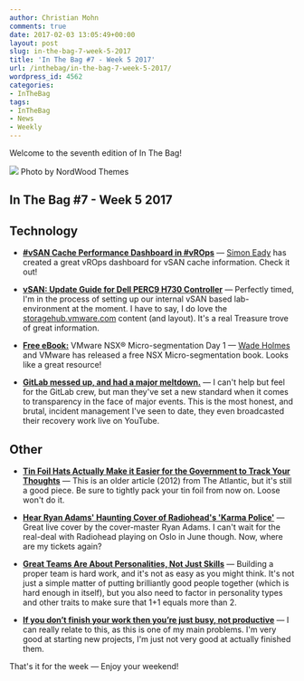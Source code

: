 ```yaml
---
author: Christian Mohn
comments: true
date: 2017-02-03 13:05:49+00:00
layout: post
slug: in-the-bag-7-week-5-2017
title: 'In The Bag #7 - Week 5 2017'
url: /inthebag/in-the-bag-7-week-5-2017/
wordpress_id: 4562
categories:
- InTheBag
tags:
- InTheBag
- News
- Weekly
---
```


Welcome to the seventh edition of In The Bag!

[![](/img/ezsm8xrjnx0-nordwood-themes-644x429.jpg)](https://unsplash.com/@nordwood) Photo by NordWood Themes

<!--more-->


## In The Bag #7 - Week 5 2017



## Technology

  * [**#vSAN Cache Performance Dashboard in #vROps**](http://www.definit.co.uk/2017/02/vsan-cache-performance-dashboard-in-vrops/) — 
[Simon Eady](https://twitter.com/simoneady) has created a great vROps dashboard for vSAN cache information. Check it out!


  * [**vSAN: Update Guide for Dell PERC9 H730 Controller**](https://storagehub.vmware.com/#!/vmware-vsan/update-guide-for-dell-perc9-h730-controller-2) — 
Perfectly timed, I'm in the process of setting up our internal vSAN based lab-environment at the moment. I have to say, I do love the [storagehub.vmware.com](https://storagehub.vmware.com) content (and layout). It's a real Treasure trove of great information.


  * [**Free eBook:**](http://www.vmware.com/content/dam/digitalmarketing/vmware/en/pdf/products/nsx/vmware-nsx-microsegmentation.pdf) VMware NSX® Micro-segmentation Day 1
 — [Wade Holmes](https://twitter.com/wholmes) and VMware has released a free NSX Micro-segmentation book. Looks like a great resource!


  * [**GitLab messed up, and had a major meltdown.**](https://about.gitlab.com/2017/02/01/gitlab-dot-com-database-incident/) — I can't help but feel for the GitLab crew, but man they've set a new standard when it comes to transparency in the face of major events. This is the most honest, and brutal, incident management I've seen to date, they even broadcasted their recovery work live on YouTube.





## Other



  * [**Tin Foil Hats Actually Make it Easier for the Government to Track Your Thoughts**](https://www.theatlantic.com/health/archive/2012/09/tin-foil-hats-actually-make-it-easier-for-the-government-to-track-your-thoughts/262998/) — This is an older article (2012) from The Atlantic, but it's still a good piece. Be sure to tightly pack your tin foil from now on. Loose won't do it.


  * [**Hear Ryan Adams' Haunting Cover of Radiohead's 'Karma Police'**](http://www.rollingstone.com/music/news/hear-ryan-adams-haunting-cover-of-radioheads-karma-police-w463832) — Great live cover by the cover-master Ryan Adams. I can't wait for the real-deal with Radiohead playing on Oslo in June though.
Now, where are my tickets again?


  * [**Great Teams Are About Personalities, Not Just Skills**](https://hbr.org/2017/01/great-teams-are-about-personalities-not-just-skills) — Building a proper team is hard work, and it's not as easy as you might think. It's not just a simple matter of putting brilliantly good people together (which is hard enough in itself), but you also need to factor in personality types and other traits to make sure that 1+1 equals more than 2.


  * [**If you don’t finish your work then you’re just busy, not productive**](https://qz.com/899660/if-you-dont-finish-your-work-then-youre-just-busy-not-productive/) — I can really relate to this, as this is one of my main problems. I'm very good at starting new projects, I'm just not very good at actually finished them.



That's it for the week — Enjoy your weekend!

